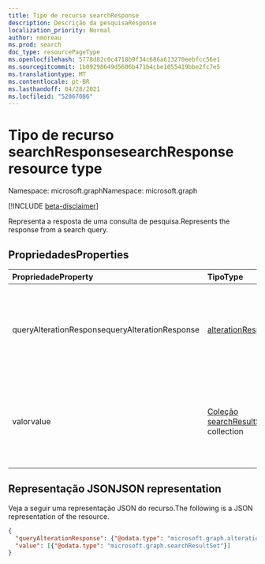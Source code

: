 ```yaml
---
title: Tipo de recurso searchResponse
description: Descrição da pesquisaResponse
localization_priority: Normal
author: nmoreau
ms.prod: search
doc_type: resourcePageType
ms.openlocfilehash: 5778d82c0c4718b9f34c686a613270eebfcc56e1
ms.sourcegitcommit: 1b09298649d5606b471b4cbe1055419bbe2fc7e5
ms.translationtype: MT
ms.contentlocale: pt-BR
ms.lasthandoff: 04/28/2021
ms.locfileid: "52067086"
---
```

# <a name="searchresponse-resource-type"></a><span data-ttu-id="0c867-103">Tipo de recurso searchResponse</span><span class="sxs-lookup"><span data-stu-id="0c867-103">searchResponse resource type</span></span>

<span data-ttu-id="0c867-104">Namespace: microsoft.graph</span><span class="sxs-lookup"><span data-stu-id="0c867-104">Namespace: microsoft.graph</span></span>

[!INCLUDE [beta-disclaimer](../../includes/beta-disclaimer.md)]

<span data-ttu-id="0c867-105">Representa a resposta de uma consulta de pesquisa.</span><span class="sxs-lookup"><span data-stu-id="0c867-105">Represents the response from a search query.</span></span> 

## <a name="properties"></a><span data-ttu-id="0c867-106">Propriedades</span><span class="sxs-lookup"><span data-stu-id="0c867-106">Properties</span></span>

| <span data-ttu-id="0c867-107">Propriedade</span><span class="sxs-lookup"><span data-stu-id="0c867-107">Property</span></span>     | <span data-ttu-id="0c867-108">Tipo</span><span class="sxs-lookup"><span data-stu-id="0c867-108">Type</span></span>        | <span data-ttu-id="0c867-109">Descrição</span><span class="sxs-lookup"><span data-stu-id="0c867-109">Description</span></span> |
|:-------------|:------------|:------------|
|<span data-ttu-id="0c867-110">queryAlterationResponse</span><span class="sxs-lookup"><span data-stu-id="0c867-110">queryAlterationResponse</span></span>|[<span data-ttu-id="0c867-111">alterationResponse</span><span class="sxs-lookup"><span data-stu-id="0c867-111">alterationResponse</span></span>](alterationResponse.md)|<span data-ttu-id="0c867-112">Fornece detalhes da resposta de alteração de consulta para correção ortográfica.</span><span class="sxs-lookup"><span data-stu-id="0c867-112">Provides details of query alteration response for spelling correction.</span></span>|
|<span data-ttu-id="0c867-113">valor</span><span class="sxs-lookup"><span data-stu-id="0c867-113">value</span></span>|<span data-ttu-id="0c867-114">[Coleção searchResultSet](searchResultSet.md)</span><span class="sxs-lookup"><span data-stu-id="0c867-114">[searchResultSet](searchResultSet.md) collection</span></span>|<span data-ttu-id="0c867-115">Representa os resultados de uma consulta de pesquisa e os termos usados para a consulta.</span><span class="sxs-lookup"><span data-stu-id="0c867-115">Represents results from a search query, and the terms used for the query.</span></span>|

## <a name="json-representation"></a><span data-ttu-id="0c867-116">Representação JSON</span><span class="sxs-lookup"><span data-stu-id="0c867-116">JSON representation</span></span>

<span data-ttu-id="0c867-117">Veja a seguir uma representação JSON do recurso.</span><span class="sxs-lookup"><span data-stu-id="0c867-117">The following is a JSON representation of the resource.</span></span>

<!-- {
  "blockType": "resource",
  "optionalProperties": [

  ],
  "@odata.type": "microsoft.graph.searchResponse",
  "baseType": null
}-->

```json
{
  "queryAlterationResponse": {"@odata.type": "microsoft.graph.alterationResponse"},
  "value": [{"@odata.type": "microsoft.graph.searchResultSet"}]
}
```

<!-- uuid: 16cd6b66-4b1a-43a1-adaf-3a886856ed98
2019-02-04 14:57:30 UTC -->
<!-- {
  "type": "#page.annotation",
  "description": "searchResponse resource",
  "keywords": "",
  "section": "documentation",
  "tocPath": ""
}-->

